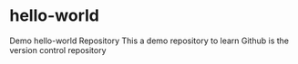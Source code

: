 # hello-world
Demo hello-world Repository
 This a demo repository to learn
 Github is the version control repository
